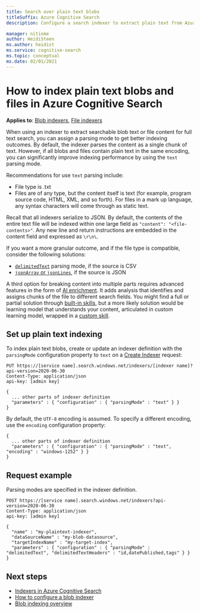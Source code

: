 ```yaml
---
title: Search over plain text blobs
titleSuffix: Azure Cognitive Search
description: Configure a search indexer to extract plain text from Azure blobs for full text search in Azure Cognitive Search.

manager: nitinme
author: HeidiSteen
ms.author: heidist
ms.service: cognitive-search
ms.topic: conceptual
ms.date: 02/01/2021
---
```


# How to index plain text blobs and files in Azure Cognitive Search

**Applies to**: [Blob indexers](search-howto-indexing-azure-blob-storage.md), [File indexers](search-file-storage-integration.md)

When using an indexer to extract searchable blob text or file content for full text search, you can assign a parsing mode to get better indexing outcomes. By default, the indexer parses the content as a single chunk of text. However, if all blobs and files contain plain text in the same encoding, you can significantly improve indexing performance by using the `text` parsing mode.

Recommendations for use `text` parsing include:

+ File type is .txt
+ Files are of any type, but the content itself is text (for example, program source code, HTML, XML, and so forth). For files in a mark up language, any syntax characters will come through as static text.

Recall that all indexers serialize to JSON. By default, the contents of the entire text file will be indexed within one large field as `"content": "<file-contents>"`. Any new line and return instructions are embedded in the content field and expressed as `\r\n\`.

If you want a more granular outcome, and if the file type is compatible, consider the following solutions:

+ [`delimitedText`](search-howto-index-csv-blobs.md) parsing mode, if the source is CSV
+ [`jsonArray` or `jsonLines`](search-howto-index-json-blobs.md), if the source is JSON

A third option for breaking content into multiple parts requires advanced features in the form of [AI enrichment](cognitive-search-concept-intro.md). It adds analysis that identifies and assigns chunks of the file to different search fields. You might find a full or partial solution through [built-in skills](cognitive-search-predefined-skills.md), but a more likely solution would be  learning model that understands your content, articulated in custom learning model, wrapped in a [custom skill](cognitive-search-custom-skill-interface.md).

## Set up plain text indexing

To index plain text blobs, create or update an indexer definition with the `parsingMode` configuration property to `text` on a [Create Indexer](/rest/api/searchservice/create-indexer) request:

```http
PUT https://[service name].search.windows.net/indexers/[indexer name]?api-version=2020-06-30
Content-Type: application/json
api-key: [admin key]

{
  ... other parts of indexer definition
  "parameters" : { "configuration" : { "parsingMode" : "text" } }
}
```

By default, the `UTF-8` encoding is assumed. To specify a different encoding, use the `encoding` configuration property: 

```http
{
  ... other parts of indexer definition
  "parameters" : { "configuration" : { "parsingMode" : "text", "encoding" : "windows-1252" } }
}
```

## Request example

Parsing modes are specified in the indexer definition.

```http
POST https://[service name].search.windows.net/indexers?api-version=2020-06-30
Content-Type: application/json
api-key: [admin key]

{
  "name" : "my-plaintext-indexer",
  "dataSourceName" : "my-blob-datasource",
  "targetIndexName" : "my-target-index",
  "parameters" : { "configuration" : { "parsingMode" : "delimitedText", "delimitedTextHeaders" : "id,datePublished,tags" } }
}
```

## Next steps

+ [Indexers in Azure Cognitive Search](search-indexer-overview.md)
+ [How to configure a blob indexer](search-howto-indexing-azure-blob-storage.md)
+ [Blob indexing overview](search-blob-storage-integration.md)
